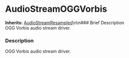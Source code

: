 #  AudioStreamOGGVorbis  
**Inherits:** [AudioStreamResampled](class_audiostreamresampled)\\n\\n###  Brief Description  
OGG Vorbis audio stream driver.
###  Description  
OGG Vorbis audio stream driver.
